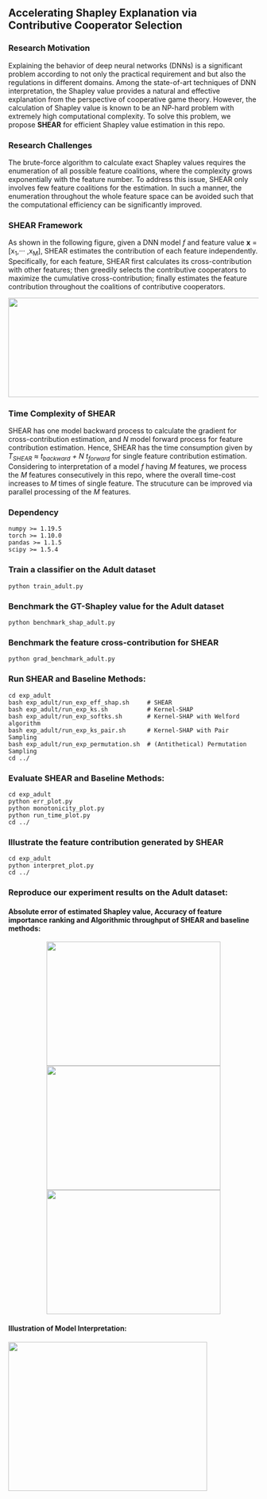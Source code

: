 ## Accelerating Shapley Explanation via Contributive Cooperator Selection 

### Research Motivation

Explaining the behavior of deep neural networks (DNNs) is a significant problem according to not only the practical requirement and but also the regulations in different domains.
Among the state-of-art techniques of DNN interpretation, the Shapley value provides a natural and effective explanation from the perspective of cooperative game theory. 
However, the calculation of Shapley value is known to be an NP-hard problem with extremely high computational complexity. 
To solve this problem, we propose <b>SHEAR</b> for efficient Shapley value estimation in this repo.
           
### Research Challenges  

The brute-force algorithm to calculate exact Shapley values requires the enumeration of all possible feature coalitions, where the complexity grows exponentially with the feature number.
To address this issue, SHEAR only involves few feature coalitions for the estimation.
In such a manner, the enumeration throughout the whole feature space can be avoided such that the computational efficiency can be significantly improved. 

### SHEAR Framework

As shown in the following figure, given a DNN model <i>f</i> and feature value <b>x</b> = [x<sub>1</sub>,··· ,x<sub>M</sub>], SHEAR estimates the contribution of each feature independently.
Specifically, for each feature, SHEAR first calculates its cross-contribution with other features; 
then greedily selects the contributive cooperators to maximize the cumulative cross-contribution; 
finally estimates the feature contribution throughout the coalitions of contributive cooperators.
<div align=center>
<img width="1000" height="200" src="https://github.com/guanchuwang/SHEAR/blob/main/figure/eff_shap.png">
</div>

### Time Complexity of SHEAR

SHEAR has one model backward process to calculate the gradient for cross-contribution estimation, and <i>N</i> model forward process for feature contribution estimation. 
Hence, SHEAR has the time consumption given by <i>T<sub>SHEAR</sub> ≈ t<sub>backward</sub> + N t<sub>forward</sub></i> for single feature
contribution estimation.
Considering to interpretation of a model <i>f</i> having <i>M</i> features, we process the <i>M</i> features consecutively in this repo, where the overall time-cost increases to <i>M</i> times of single feature.
The strucuture can be improved via parallel processing of the <i>M</i> features.


### Dependency
````angular2html
numpy >= 1.19.5
torch >= 1.10.0
pandas >= 1.1.5
scipy >= 1.5.4
````

### Train a classifier on the Adult dataset
````angular2html
python train_adult.py
````


### Benchmark the GT-Shapley value for the Adult dataset
````angular2html
python benchmark_shap_adult.py
````

### Benchmark the feature cross-contribution for SHEAR
````angular2html
python grad_benchmark_adult.py
````  
 

### Run SHEAR and Baseline Methods:
````angular2html
cd exp_adult
bash exp_adult/run_exp_eff_shap.sh     # SHEAR
bash exp_adult/run_exp_ks.sh           # Kernel-SHAP
bash exp_adult/run_exp_softks.sh       # Kernel-SHAP with Welford algorithm 
bash exp_adult/run_exp_ks_pair.sh      # Kernel-SHAP with Pair Sampling
bash exp_adult/run_exp_permutation.sh  # (Antithetical) Permutation Sampling
cd ../
````

### Evaluate SHEAR and Baseline Methods:
````angular2html
cd exp_adult
python err_plot.py
python monotonicity_plot.py
python run_time_plot.py
cd ../
````

### Illustrate the feature contribution generated by SHEAR
````angular2html
cd exp_adult
python interpret_plot.py
cd ../
````

### Reproduce our experiment results on the Adult dataset:

#### Absolute error of estimated Shapley value, Accuracy of feature importance ranking and Algorithmic throughput of SHEAR and baseline methods:

<div align=center>
<img width="350" height="250" src="https://github.com/guanchuwang/SHEAR/blob/main/figure/AE_vs_n_sample_adult.png">
<img width="350" height="250" src="https://github.com/guanchuwang/SHEAR/blob/main/figure/mAP_vs_n_sample_adult.png">
<img width="350" height="250" src="https://github.com/guanchuwang/SHEAR/blob/main/figure/Throughput_vs_ACC_adult.png">
</div>


#### Illustration of Model Interpretation:
<div align=left>
<img width="400" height="300" src="https://github.com/guanchuwang/SHEAR/blob/main/figure/figure/Interpretation_adult.png">
</div>

